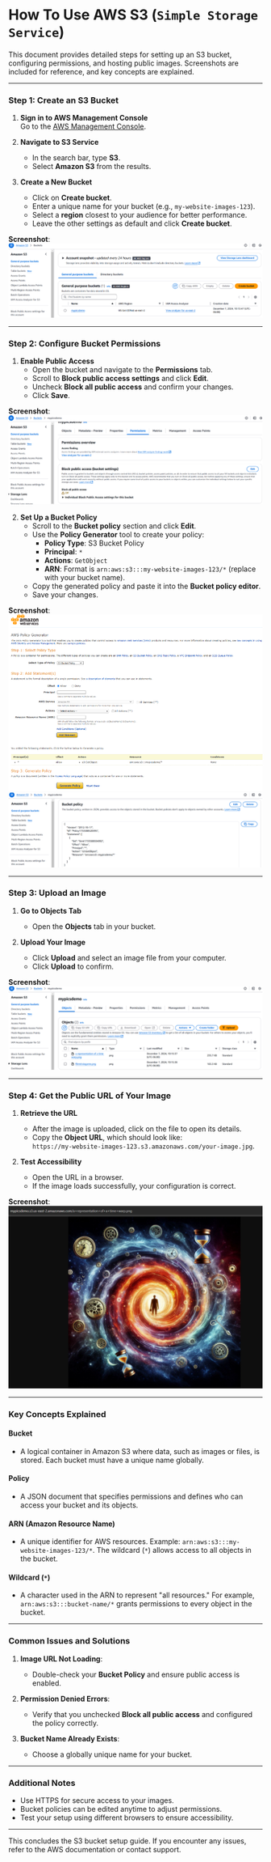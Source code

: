 # How To Use AWS S3 (`Simple Storage Service`)

This document provides detailed steps for setting up an S3 bucket, configuring permissions, and hosting public images. Screenshots are included for reference, and key concepts are explained.

---

### **Step 1: Create an S3 Bucket**

1. **Sign in to AWS Management Console**  
   Go to the [AWS Management Console](https://aws.amazon.com/console/).

2. **Navigate to S3 Service**

   - In the search bar, type **S3**.
   - Select **Amazon S3** from the results.

3. **Create a New Bucket**
   - Click on **Create bucket**.
   - Enter a unique name for your bucket (e.g., `my-website-images-123`).
   - Select a **region** closest to your audience for better performance.
   - Leave the other settings as default and click **Create bucket**.

**Screenshot**: ![alt text](image.png)

---

### **Step 2: Configure Bucket Permissions**

1. **Enable Public Access**
   - Open the bucket and navigate to the **Permissions** tab.
   - Scroll to **Block public access settings** and click **Edit**.
   - Uncheck **Block all public access** and confirm your changes.
   - Click **Save**.

**Screenshot**: ![alt text](image-1.png)

2. **Set Up a Bucket Policy**
   - Scroll to the **Bucket policy** section and click **Edit**.
   - Use the **Policy Generator** tool to create your policy:
     - **Policy Type**: S3 Bucket Policy
     - **Principal**: `*`
     - **Actions**: `GetObject`
     - **ARN**: Format is `arn:aws:s3:::my-website-images-123/*` (replace with your bucket name).
   - Copy the generated policy and paste it into the **Bucket policy editor**.
   - Save your changes.

**Screenshot**: ![alt text](image-2.png) ![alt text](image-3.png)

---

### **Step 3: Upload an Image**

1. **Go to Objects Tab**

   - Open the **Objects** tab in your bucket.

2. **Upload Your Image**
   - Click **Upload** and select an image file from your computer.
   - Click **Upload** to confirm.

**Screenshot**: ![alt text](image-4.png)

---

### **Step 4: Get the Public URL of Your Image**

1. **Retrieve the URL**

   - After the image is uploaded, click on the file to open its details.
   - Copy the **Object URL**, which should look like:  
     `https://my-website-images-123.s3.amazonaws.com/your-image.jpg`.

2. **Test Accessibility**
   - Open the URL in a browser.
   - If the image loads successfully, your configuration is correct.

**Screenshot**: ![alt text](image-5.png)

---

### **Key Concepts Explained**

#### **Bucket**

- A logical container in Amazon S3 where data, such as images or files, is stored. Each bucket must have a unique name globally.

#### **Policy**

- A JSON document that specifies permissions and defines who can access your bucket and its objects.

#### **ARN (Amazon Resource Name)**

- A unique identifier for AWS resources. Example: `arn:aws:s3:::my-website-images-123/*`. The wildcard (`*`) allows access to all objects in the bucket.

#### **Wildcard (`*`)**

- A character used in the ARN to represent "all resources." For example, `arn:aws:s3:::bucket-name/*` grants permissions to every object in the bucket.

---

### **Common Issues and Solutions**

1. **Image URL Not Loading**:

   - Double-check your **Bucket Policy** and ensure public access is enabled.

2. **Permission Denied Errors**:

   - Verify that you unchecked **Block all public access** and configured the policy correctly.

3. **Bucket Name Already Exists**:
   - Choose a globally unique name for your bucket.

---

### **Additional Notes**

- Use HTTPS for secure access to your images.
- Bucket policies can be edited anytime to adjust permissions.
- Test your setup using different browsers to ensure accessibility.

---

This concludes the S3 bucket setup guide. If you encounter any issues, refer to the AWS documentation or contact support.
